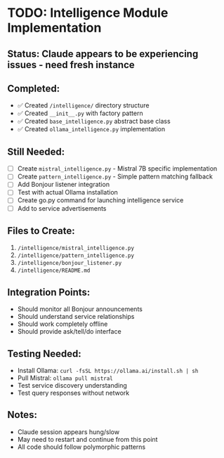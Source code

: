 # TODO: Intelligence Module Implementation

## Status: Claude appears to be experiencing issues - need fresh instance

## Completed:
- ✅ Created `/intelligence/` directory structure
- ✅ Created `__init__.py` with factory pattern
- ✅ Created `base_intelligence.py` abstract base class
- ✅ Created `ollama_intelligence.py` implementation

## Still Needed:
- [ ] Create `mistral_intelligence.py` - Mistral 7B specific implementation
- [ ] Create `pattern_intelligence.py` - Simple pattern matching fallback
- [ ] Add Bonjour listener integration
- [ ] Test with actual Ollama installation
- [ ] Create go.py command for launching intelligence service
- [ ] Add to service advertisements

## Files to Create:
1. `/intelligence/mistral_intelligence.py`
2. `/intelligence/pattern_intelligence.py` 
3. `/intelligence/bonjour_listener.py`
4. `/intelligence/README.md`

## Integration Points:
- Should monitor all Bonjour announcements
- Should understand service relationships
- Should work completely offline
- Should provide ask/tell/do interface

## Testing Needed:
- Install Ollama: `curl -fsSL https://ollama.ai/install.sh | sh`
- Pull Mistral: `ollama pull mistral`
- Test service discovery understanding
- Test query responses without network

## Notes:
- Claude session appears hung/slow
- May need to restart and continue from this point
- All code should follow polymorphic patterns